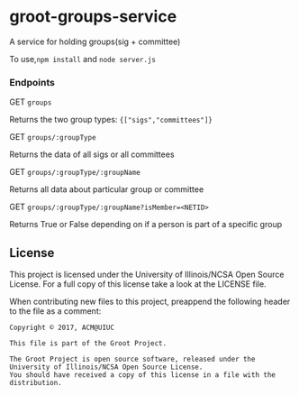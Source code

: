 # groot-groups-service
A service for holding groups(sig + committee)

To use,``` npm install ``` and ```node server.js```

### Endpoints

GET `groups`

  Returns the two group types: `{["sigs","committees"]}`

GET `groups/:groupType`
  
  Returns the data of all sigs or all committees

GET `groups/:groupType/:groupName`

  Returns all data about particular group or committee

GET `groups/:groupType/:groupName?isMember=<NETID>`

  Returns True or False depending on if a person is part of a specific group

## License

This project is licensed under the University of Illinois/NCSA Open Source License. For a full copy of this license take a look at the LICENSE file. 

When contributing new files to this project, preappend the following header to the file as a comment: 

```
Copyright © 2017, ACM@UIUC

This file is part of the Groot Project.  
 
The Groot Project is open source software, released under the University of Illinois/NCSA Open Source License. 
You should have received a copy of this license in a file with the distribution.
```

